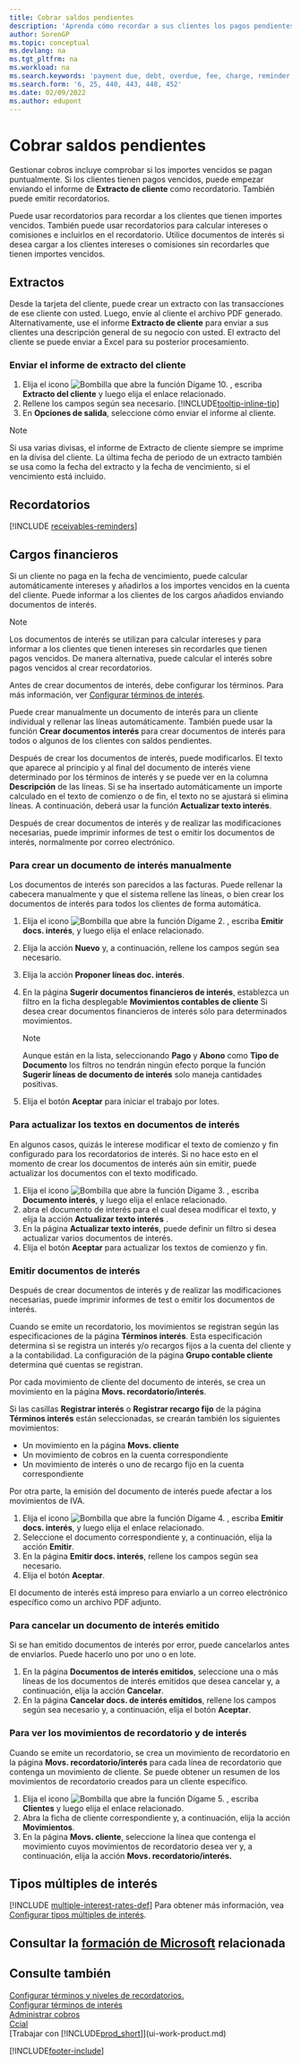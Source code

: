 ```yaml
---
title: Cobrar saldos pendientes
description: 'Aprenda cómo recordar a sus clientes los pagos pendientes. Envíe un extracto de cliente, emita un recordatorio o envíe una nota de cargo financiero.'
author: SorenGP
ms.topic: conceptual
ms.devlang: na
ms.tgt_pltfrm: na
ms.workload: na
ms.search.keywords: 'payment due, debt, overdue, fee, charge, reminder'
ms.search.form: '6, 25, 440, 443, 448, 452'
ms.date: 02/09/2022
ms.author: edupont
---
```

# <a name="collect-outstanding-balances"></a><a name="collect-outstanding-balances"></a>Cobrar saldos pendientes

Gestionar cobros incluye comprobar si los importes vencidos se pagan puntualmente. Si los clientes tienen pagos vencidos, puede empezar enviando el informe de **Extracto de cliente** como recordatorio. También puede emitir recordatorios.

Puede usar recordatorios para recordar a los clientes que tienen importes vencidos. También puede usar recordatorios para calcular intereses o comisiones e incluirlos en el recordatorio. Utilice documentos de interés si desea cargar a los clientes intereses o comisiones sin recordarles que tienen importes vencidos.

## <a name="statements"></a><a name="statements"></a>Extractos

Desde la tarjeta del cliente, puede crear un extracto con las transacciones de ese cliente con usted. Luego, envíe al cliente el archivo PDF generado. Alternativamente, use el informe **Extracto de cliente** para enviar a sus clientes una descripción general de su negocio con usted. El extracto del cliente se puede enviar a Excel para su posterior procesamiento.  

### <a name="to-send-the-customer-statement-report"></a><a name="to-send-the-customer-statement-report"></a>Enviar el informe de extracto del cliente

1. Elija el icono ![Bombilla que abre la función Dígame 10.](media/ui-search/search_small.png "Dígame qué desea hacer") , escriba **Extracto del cliente** y luego elija el enlace relacionado.
2. Rellene los campos según sea necesario. [!INCLUDE[tooltip-inline-tip](includes/tooltip-inline-tip_md.md)]
3. En **Opciones de salida**, seleccione cómo enviar el informe al cliente.

> [!NOTE]
> Si usa varias divisas, el informe de Extracto de cliente siempre se imprime en la divisa del cliente. La última fecha de periodo de un extracto también se usa como la fecha del extracto y la fecha de vencimiento, si el vencimiento está incluido.

## <a name="reminders"></a><a name="reminders"></a>Recordatorios

[!INCLUDE [receivables-reminders](includes/receivables-reminders.md)]

## <a name="finance-charges"></a><a name="finance-charges"></a>Cargos financieros

Si un cliente no paga en la fecha de vencimiento, puede calcular automáticamente intereses y añadirlos a los importes vencidos en la cuenta del cliente. Puede informar a los clientes de los cargos añadidos enviando documentos de interés.  

> [!NOTE]  
> Los documentos de interés se utilizan para calcular intereses y para informar a los clientes que tienen intereses sin recordarles que tienen pagos vencidos. De manera alternativa, puede calcular el interés sobre pagos vencidos al crear recordatorios.  

Antes de crear documentos de interés, debe configurar los términos. Para más información, ver [Configurar términos de interés](finance-setup-finance-charges.md).  

Puede crear manualmente un documento de interés para un cliente individual y rellenar las líneas automáticamente. También puede usar la función **Crear documentos interés** para crear documentos de interés para todos o algunos de los clientes con saldos pendientes.  

Después de crear los documentos de interés, puede modificarlos. El texto que aparece al principio y al final del documento de interés viene determinado por los términos de interés y se puede ver en la columna **Descripción** de las líneas. Si se ha insertado automáticamente un importe calculado en el texto de comienzo o de fin, el texto no se ajustará si elimina líneas. A continuación, deberá usar la función **Actualizar texto interés**.  

Después de crear documentos de interés y de realizar las modificaciones necesarias, puede imprimir informes de test o emitir los documentos de interés, normalmente por correo electrónico.

### <a name="to-create-a-finance-charge-memo-manually"></a><a name="to-create-a-finance-charge-memo-manually"></a>Para crear un documento de interés manualmente

Los documentos de interés son parecidos a las facturas. Puede rellenar la cabecera manualmente y que el sistema rellene las líneas, o bien crear los documentos de interés para todos los clientes de forma automática.

1. Elija el icono ![Bombilla que abre la función Dígame 2.](media/ui-search/search_small.png "Dígame qué desea hacer") , escriba **Emitir docs. interés**, y luego elija el enlace relacionado.  
2. Elija la acción **Nuevo** y, a continuación, rellene los campos según sea necesario.  
3. Elija la acción **Proponer líneas doc. interés**.
4. En la página **Sugerir documentos financieros de interés**, establezca un filtro en la ficha desplegable **Movimientos contables de cliente** Si desea crear documentos financieros de interés sólo para determinados movimientos.

    > [!NOTE]
    > Aunque están en la lista, seleccionando **Pago** y **Abono** como **Tipo de Documento** los filtros no tendrán ningún efecto porque la función **Sugerir líneas de documento de interés** solo maneja cantidades positivas.
5.  Elija el botón **Aceptar** para iniciar el trabajo por lotes.  

### <a name="to-update-finance-charge-memo-texts"></a><a name="to-update-finance-charge-memo-texts"></a>Para actualizar los textos en documentos de interés
En algunos casos, quizás le interese modificar el texto de comienzo y fin configurado para los recordatorios de interés. Si no hace esto en el momento de crear los documentos de interés aún sin emitir, puede actualizar los documentos con el texto modificado.

1. Elija el icono ![Bombilla que abre la función Dígame 3.](media/ui-search/search_small.png "Dígame qué desea hacer") , escriba **Documento interés**, y luego elija el enlace relacionado.  
2. abra el documento de interés para el cual desea modificar el texto, y elija la acción **Actualizar texto interés** .
3. En la página **Actualizar texto interés**, puede definir un filtro si desea actualizar varios documentos de interés.
4. Elija el botón **Aceptar** para actualizar los textos de comienzo y fin.  

### <a name="to-issue-finance-charge-memos"></a><a name="to-issue-finance-charge-memos"></a>Emitir documentos de interés
Después de crear documentos de interés y de realizar las modificaciones necesarias, puede imprimir informes de test o emitir los documentos de interés.

Cuando se emite un recordatorio, los movimientos se registran según las especificaciones de la página **Términos interés**. Esta especificación determina si se registra un interés y/o recargos fijos a la cuenta del cliente y a la contabilidad. La configuración de la página **Grupo contable cliente** determina qué cuentas se registran.

Por cada movimiento de cliente del documento de interés, se crea un movimiento en la página **Movs. recordatorio/interés**.

Si las casillas **Registrar interés** o **Registrar recargo fijo** de la página **Términos interés** están seleccionadas, se crearán también los siguientes movimientos:

- Un movimiento en la página **Movs. cliente**
- Un movimiento de cobros en la cuenta correspondiente
- Un movimiento de interés o uno de recargo fijo en la cuenta correspondiente

Por otra parte, la emisión del documento de interés puede afectar a los movimientos de IVA.

1. Elija el icono ![Bombilla que abre la función Dígame 4.](media/ui-search/search_small.png "Dígame qué desea hacer") , escriba **Emitir docs. interés**, y luego elija el enlace relacionado.
2. Seleccione el documento correspondiente y, a continuación, elija la acción **Emitir**.
3. En la página **Emitir docs. interés**, rellene los campos según sea necesario.
4. Elija el botón **Aceptar**.

El documento de interés está impreso para enviarlo a un correo electrónico específico como un archivo PDF adjunto.

### <a name="to-cancel-an-issued-finance-charge-memo"></a><a name="to-cancel-an-issued-finance-charge-memo"></a>Para cancelar un documento de interés emitido
Si se han emitido documentos de interés por error, puede cancelarlos antes de enviarlos. Puede hacerlo uno por uno o en lote.
1. En la página **Documentos de interés emitidos**, seleccione una o más líneas de los documentos de interés emitidos que desea cancelar y, a continuación, elija la acción **Cancelar**.
2. En la página **Cancelar docs. de interés emitidos**, rellene los campos según sea necesario y, a continuación, elija el botón **Aceptar**.

### <a name="to-view-reminder-and-finance-charge-entries"></a><a name="to-view-reminder-and-finance-charge-entries"></a>Para ver los movimientos de recordatorio y de interés
Cuando se emite un recordatorio, se crea un movimiento de recordatorio en la página **Movs. recordatorio/interés** para cada línea de recordatorio que contenga un movimiento de cliente. Se puede obtener un resumen de los movimientos de recordatorio creados para un cliente específico.    
1. Elija el icono ![Bombilla que abre la función Dígame 5.](media/ui-search/search_small.png "Dígame qué desea hacer") , escriba **Clientes** y luego elija el enlace relacionado.  
2. Abra la ficha de cliente correspondiente y, a continuación, elija la acción **Movimientos**.
3. En la página **Movs. cliente**, seleccione la línea que contenga el movimiento cuyos movimientos de recordatorio desea ver y, a continuación, elija la acción **Movs. recordatorio/interés.**

## <a name="multiple-interest-rates"></a><a name="multiple-interest-rates"></a>Tipos múltiples de interés

[!INCLUDE [multiple-interest-rates-def](includes/multiple-interest-rates-def.md)] Para obtener más información, vea [Configurar tipos múltiples de interés](finance-how-to-set-up-multiple-interest-rates.md).  

## <a name="see-related-microsoft-training"></a><a name="see-related-microsoft-training"></a>Consultar la [formación de Microsoft](/training/paths/process-financial-periodic-activities-dynamics-365-business-central/) relacionada

## <a name="see-also"></a><a name="see-also"></a>Consulte también

[Configurar términos y niveles de recordatorios.](finance-setup-reminders.md)  
[Configurar términos de interés](finance-setup-finance-charges.md)  
[Administrar cobros](receivables-manage-receivables.md)  
[Ccial](sales-manage-sales.md)  
[Trabajar con [!INCLUDE[prod_short](includes/prod_short.md)]](ui-work-product.md)


[!INCLUDE[footer-include](includes/footer-banner.md)]
